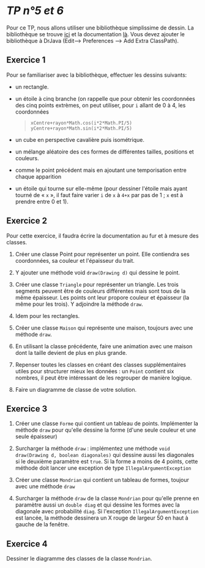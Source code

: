 *TP n°5 et 6*
=======

Pour ce TP, nous allons utiliser une bibliothèque simplissime de dessin. La bibliothèque se trouve [ici](/l2epotp/ext/drawing/drawing.jar) et la documentation [là](/l2epotp/ext/drawing/doc).
Vous devez ajouter le bibliothèque à DrJava (Edit--> Preferences --> Add Extra ClassPath).

Exercice 1
----------

Pour se familiariser avec la bibliothèque, effectuer les dessins suivants:

- un rectangle.

- un étoile à cinq branche (on rappelle que pour obtenir les coordonnées des cinq points extrèmes, on peut utiliser, pour `i` allant de 0 à 4, les coordonnées

  > `xCentre+rayon*Math.cos(i*2*Math.PI/5)`
  > `yCentre+rayon*Math.sin(i*2*Math.PI/5)`

- un cube en perspective cavalière puis isométrique.

- un mélange aléatoire des ces formes de différentes tailles, positions et couleurs.

- comme le point précédent mais en ajoutant une temporisation entre chaque apparition

- un étoile qui tourne sur elle-même (pour dessiner l'étoile mais ayant tourné de « `x` », il faut faire varier `i` de `x` à `4+x` par pas de 1 ; `x` est à prendre entre 0 et 1).

Exercice 2
----------

Pour cette exercice, il faudra écrire la documentation au fur et à mesure des classes.

1. Créer une classe Point pour représenter un point. Elle contiendra ses coordonnées, sa couleur et l'épaisseur du trait.

2. Y ajouter une méthode void `draw(Drawing d)` qui dessine le point.

3. Créer une classe `Triangle` pour représenter un triangle. Les trois segments peuvent être de couleurs différentes mais sont tous de la même épaisseur. Les points ont leur propore couleur et épaisseur (la même pour les trois). Y adjoindre la méthode `draw`.

4. Idem pour les rectangles.

5. Créer une classe `Maison`  qui représente une maison, toujours avec une méthode `draw`.

6. En utilisant la classe précédente, faire une animation avec une maison dont la taille devient de plus en plus grande.

7. Repenser toutes les classes en créant des classes supplémentaires utiles pour structurer mieux les données : un `Point` contient six nombres, il peut être intéressant de les regrouper de manière logique.

8. Faire un diagramme de classe de votre solution.
  
Exercice 3
----------

1. Créer une classe `Forme` qui contient un tableau de points. Implémenter la méthode `draw` pour qu'elle dessine la forme (d'une seule couleur et une seule épaisseur)

2. Surcharger la méthode `draw` : implémentez une méthode `void draw(Drawing d, boolean diagonales)` qui dessine aussi les diagonales si le deuxième paramètre est `true`. Si la forme a moins de 4 points, cette méthode doit lancer une exception de type `IllegalArgumentException`

3. Créer une classe `Mondrian` qui contient un tableau de formes, toujour avec une méthode `draw`

4. Surcharger la méthode `draw` de la classe `Mondrian` pour qu'elle prenne en paramètre aussi un `double diag` et qui dessine les formes avec la diagonale avec probabilité `diag`. Si l'exception `IllegalArgumentException` est lancée, la méthode dessinera un X rouge de largeur 50 en haut à gauche de la fenêtre.

Exercice 4
----------

Dessiner le diagramme des classes de la classe `Mondrian`.
